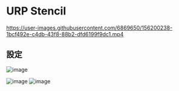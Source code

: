 # URP Stencil

https://user-images.githubusercontent.com/6869650/156200238-1bcf492e-c4db-43f8-88b2-dfd6199f9dc1.mp4

## 設定
![image](https://user-images.githubusercontent.com/6869650/156200355-5d715060-47b5-4d39-b3b3-88fced4206ec.png)

![image](https://user-images.githubusercontent.com/6869650/156200405-c8ae56a9-b473-4945-819d-87442c8f7339.png)
![image](https://user-images.githubusercontent.com/6869650/156200375-5826f41d-918f-4417-8b46-fbb800cd66dc.png) 

